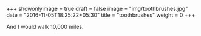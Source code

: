 +++
showonlyimage = true
draft = false
image = "img/toothbrushes.jpg"
date = "2016-11-05T18:25:22+05:30"
title = "toothbrushes"
weight = 0
+++

And I would walk 10,000 miles.

